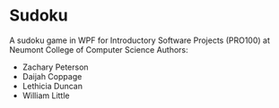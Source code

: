# Sudoku
A sudoku game in WPF for Introductory Software Projects (PRO100) at Neumont College of Computer Science
Authors:
* Zachary Peterson
* Daijah Coppage
* Lethicia Duncan
* William Little
